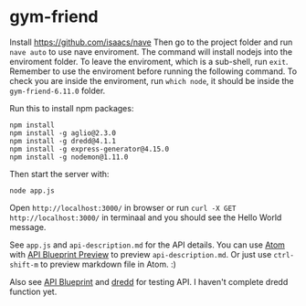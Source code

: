 # gym-friend
Install https://github.com/isaacs/nave
Then go to the project folder and run `nave auto` to use nave enviroment. The command will install nodejs into the enviroment folder. To leave the enviroment, which is a sub-shell, run `exit`. Remember to use the enviroment before running the following command. To check you are inside the enviroment, run `which node`, it should be inside the `gym-friend-6.11.0` folder.

Run this to install npm packages:
```
npm install
npm install -g aglio@2.3.0
npm install -g dredd@4.1.1
npm install -g express-generator@4.15.0
npm install -g nodemon@1.11.0
```

Then start the server with:
```
node app.js
```

Open `http://localhost:3000/` in browser or run `curl -X GET http://localhost:3000/` in terminaal and you should see the Hello World message.


See `app.js` and `api-description.md` for the API details.
You can use [Atom](https://atom.io/) with [API Blueprint Preview](https://atom.io/packages/api-blueprint-preview) to preview `api-description.md`. Or just use `ctrl-shift-m` to preview markdown file in Atom. :)

Also see [API Blueprint](https://apiblueprint.org/) and [dredd](https://github.com/apiaryio/dredd) for testing API.
I haven't complete dredd function yet.

